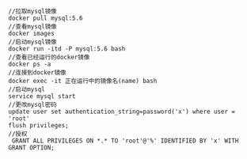 
    //拉取mysql镜像
    docker pull mysql:5.6
    //查看mysql镜像
    docker images
    //启动mysql镜像
    docker run -itd -P mysql:5.6 bash
    //查看已经运行的docker镜像
    docker ps -a
    //连接到docker镜像
    docker exec -it 正在运行中的镜像名(name) bash
    //启动mysql
    service mysql start
    //更改mysql密码
    update user set authentication_string=password('x') where user = 'root'
    flush privileges;
    //授权
     GRANT ALL PRIVILEGES ON *.* TO 'root'@'%' IDENTIFIED BY 'x' WITH GRANT OPTION;
